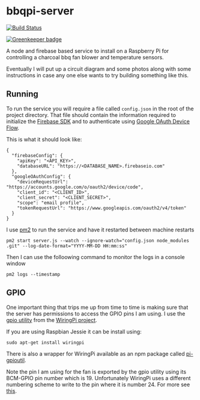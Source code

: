 # bbqpi-server

[![Build Status](https://travis-ci.org/mshogren/bbqpi-server.svg?branch=master)](https://travis-ci.org/mshogren/bbqpi-server)

[![Greenkeeper badge](https://badges.greenkeeper.io/mshogren/bbqpi-server.svg)](https://greenkeeper.io/)

A node and firebase based service to install on a Raspberry Pi for controlling a charcoal bbq fan blower and temperature sensors.

Eventually I will put up a circuit diagram and some photos along with some instructions in case any one else wants to try building something like this.

## Running ##
To run the service you will require a file called `config.json` in the root of the project directory.  That file should contain the information required to initialize the [Firebase SDK](https://firebase.google.com/docs/web/setup) and to authenticate using [Google OAuth Device Flow](https://developers.google.com/identity/sign-in/devices).

This is what it should look like:
  
```
{                                                                                           
  "firebaseConfig": {                                                                       
    "apiKey": "<API_KEY>",                                    
    "databaseURL": "https://<DATABASE_NAME>.firebaseio.com"                                     
  },                                                                                        
  "googleOAuthConfig": {                                                                    
    "deviceRequestUrl": "https://accounts.google.com/o/oauth2/device/code",                 
    "client_id": "<CLIENT_ID>",
    "client_secret": "<CLIENT_SECRET>",                                            
    "scope": "email profile",                                                               
    "tokenRequestUrl": "https://www.googleapis.com/oauth2/v4/token"                         
  }
}
```

I use [pm2](http://pm2.keymetrics.io/) to run the service and have it restarted between machine restarts

    pm2 start server.js --watch --ignore-watch="config.json node_modules .git" --log-date-format="YYYY-MM-DD HH:mm:ss"

Then I can use the folloowing command to monitor the logs in a console window

    pm2 logs --timestamp

## GPIO ##
One important thing that trips me up from time to time is making sure that the server has permissions to access the GPIO pins I am using.  I use the [gpio utility](http://wiringpi.com/the-gpio-utility/) from the [WiringPi project](http://wiringpi.com).  

If you are using Raspbian Jessie it can be install using:

    sudo apt-get install wiringpi

There is also a wrapper for WiringPi available as an npm package called [pi-gpioutil](https://www.npmjs.com/package/pi-gpioutil).

Note the pin I am using for the fan is exported by the gpio utility using its BCM-GPIO pin number which is 19.  Unfortunately WiringPi uses a different numbering scheme to write to the pin where it is number 24.  For more see [this](https://pinout.xyz/pinout/wiringpi). 
